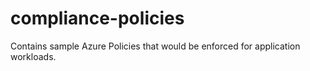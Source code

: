 # compliance-policies

Contains sample Azure Policies that would be enforced for application workloads.
